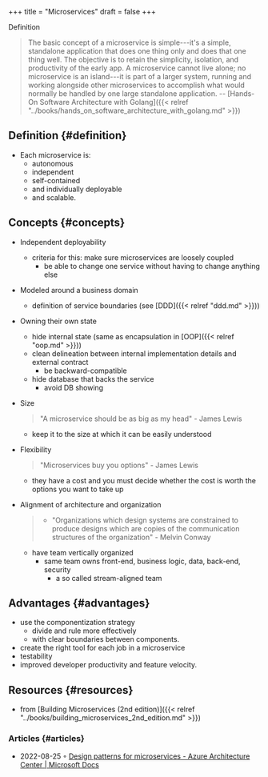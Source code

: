 +++
title = "Microservices"
draft = false
+++

Definition

> The basic concept of a microservice is simple---it's a simple, standalone application that does one thing only and does that one thing well. The objective is to retain the simplicity, isolation, and productivity of the early app. A microservice cannot live alone; no microservice is an island---it is part of a larger system, running and working alongside other microservices to accomplish what would normally be handled by one large standalone application.
> -- [Hands-On Software Architecture with Golang]({{< relref "../books/hands_on_software_architecture_with_golang.md" >}})


## Definition {#definition}

-   Each microservice is:
    -   autonomous
    -   independent
    -   self-contained
    -   and individually deployable
    -   and scalable.


## Concepts {#concepts}

-   Independent deployability
    -   criteria for this: make sure microservices are loosely coupled
        -   be able to change one service without having to change anything else
-   Modeled around a business domain
    -   definition of service boundaries (see [DDD]({{< relref "ddd.md" >}}))
-   Owning their own state
    -   hide internal state (same as encapsulation in [OOP]({{< relref "oop.md" >}}))
    -   clean delineation between internal implementation details and external contract
        -   be backward-compatible
    -   hide database that backs the service
        -   avoid DB showing
-   Size

    > "A microservice should be as big as my head" - James Lewis

    -   keep it to the size at which it can be easily understood
-   Flexibility

    > "Microservices buy you options" - James Lewis

    -   they have a cost and you must decide whether the cost is worth the options you want to take up
-   Alignment of architecture and organization

    > -   "Organizations which design systems are constrained to produce designs which are copies of the communication structures of the organization" - Melvin Conway

    -   have team vertically organized
        -   same team owns front-end, business logic, data, back-end, security
            -   a so called stream-aligned team


## Advantages {#advantages}

-   use the componentization strategy
    -   divide and rule more effectively
    -   with clear boundaries between components.
-   create the right tool for each job in a microservice
-   testability
-   improved developer productivity and feature velocity.


## Resources {#resources}

-   from [Building Microservices (2nd edition)]({{< relref "../books/building_microservices_2nd_edition.md" >}})


### Articles {#articles}

-   2022-08-25 ◦ [Design patterns for microservices - Azure Architecture Center | Microsoft Docs](https://docs.microsoft.com/en-us/azure/architecture/microservices/design/patterns)